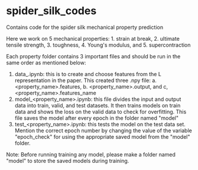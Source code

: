 # spider_silk_codes
Contains code for the spider silk mechanical property prediction

Here we work on 5 mechanical properties: 1. strain at break, 2. ultimate tensile strength, 3. toughness, 4. Young's modulus, and 5. supercontraction

Each property folder contains 3 important files and should be run in the same order as mentioned below:
1. data_<property name>.ipynb: this is to create and choose features from the L representation in the paper. This created three .npy file: a. <property_name>.features, b. <property_name>.output, and c, <property_name>.features_name
2. model_<property_name>.ipynb: this file divides the input and output data into train, valid, and test datasets. It then trains models on train data and shows the loss on the valid data to check for overfitting. This file saves the model after every epoch in the folder named "model"
3. test_<property_name>.ipynb: this tests the model on the test data set. Mention the correct epoch number by changing the value of the variable "epoch_check" for using the appropriate saved model from the "model" folder.

Note: Before running training any model, please make a folder named "model" to store the saved models during training.

